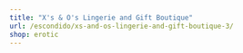 ```yaml
---
title: "X's & O's Lingerie and Gift Boutique"
url: /escondido/xs-and-os-lingerie-and-gift-boutique-3/
shop: erotic
---
```

